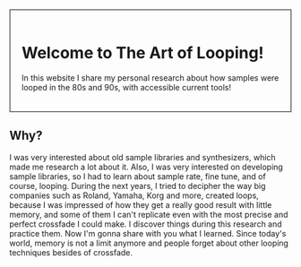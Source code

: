 <style>
#frontpage-intro {
  border: 2px #757575 solid;
  padding: 20px;
}
</style>

<div id="frontpage-intro">
<h1>Welcome to The Art of Looping!</h1>

In this website I share my personal research about how samples were looped in the 80s and 90s,
with accessible current tools!
</div>

## Why?

I was very interested about old sample libraries and synthesizers, which made me research a lot about it.
Also, I was very interested on developing sample libraries, so I had to learn about sample rate,
fine tune, and of course, looping. During the next years, I tried to decipher the way big companies
such as Roland, Yamaha, Korg and more, created loops, because I was impressed of how they get
a really good result with little memory, and some of them I can't replicate even with the most precise
and perfect crossfade I could make. I discover things during this research and practice them.
Now I'm gonna share with you what I learned. Since today's world, memory is not a limit anymore
and people forget about other looping techniques besides of crossfade.
